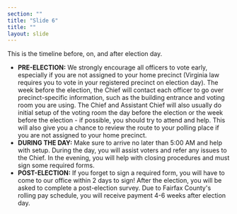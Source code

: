 ```yaml
---
section: ""
title: "Slide 6"
title: ""
layout: slide
---
```


This is the timeline before, on, and after election day.

- **PRE-ELECTION:** We strongly encourage all officers to vote early, especially if you are not assigned to your home precinct (Virginia law requires you to vote in your registered precinct on election day). The week before the election, the Chief will contact each officer to go over precinct-specific information, such as the building entrance and voting room you are using. The Chief and Assistant Chief will also usually do initial setup of the voting room the day before the election or the week before the election - if possible, you should try to attend and help. This will also give you a chance to review the route to your polling place if you are not assigned to your home precinct.
- **DURING THE DAY:** Make sure to arrive no later than 5:00 AM and help with setup. During the day, you will assist voters and refer any issues to the Chief. In the evening, you will help with closing procedures and must sign some required forms.
- **POST-ELECTION:** If you forget to sign a required form, you will have to come to our office within 2 days to sign! After the election, you will be asked to complete a post-election survey. Due to Fairfax County's rolling pay schedule, you will receive payment 4-6 weeks after election day.

